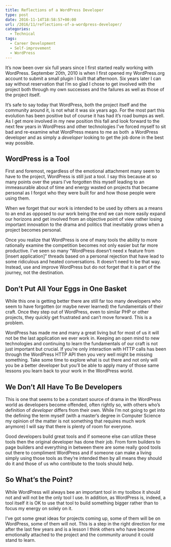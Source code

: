 ```yaml
---
title: Reflections of a WordPress Developer
type: post
date: 2016-11-14T18:58:57+00:00
url: /2016/11/reflections-of-a-wordpress-developer/
categories:
  - Technical
tags:
  - Career Development
  - Self-improvement
  - WordPress
---
```


It’s now been over six full years since I first started really working with WordPress. September 20th, 2010 is when I first opened my WordPress.org account to submit&nbsp;a small plugin I built that afternoon. Six years later I can say without reservation that I’m so glad I chose to get involved with the project both through my own&nbsp;successes and the failures as well as those of the project itself.

It’s safe to say today that WordPress, both the project itself and the community around it, is not what it was six years ago. For the most part this evolution&nbsp;has been positive but of course it has had it’s road bumps as well. As I get more involved in my new position this fall and look forward to the next few years in WordPress and other technologies&nbsp;I’ve forced myself to sit bad and re-examine what WordPress means to me as both &nbsp;a WordPress developer and as simply a _developer_ looking to get the job done in the best way possible.

## WordPress is a Tool

First and foremost, regardless of the emotional attachment many seem to have to the project, WordPress is still just a tool. I say this because at so many points over the years I’ve forgotten this myself leading to an immeasurable about of time and energy wasted on projects that became personal as I&nbsp;forgot who they were built for and how those people were using them.

When we forget that our work is intended to be used by others as a means to an end as opposed to our work being the end we can more easily expand our horizons and get involved from an objective point of view rather losing important innovation to the drama and politics that inevitably grows when a project becomes personal.

Once you realize that WordPress is one of many tools the ability to more rationally examine the competition becomes not only easier but far more productive. I’ve seen so many “WordPress doesn’t need x feature&nbsp;from [insert application]” threads&nbsp;based on a personal rejection that have lead to some ridiculous and heated conversations. It doesn’t need to be that way. Instead, use and improve WordPress but do not forget that it is part of the journey, not the destination.

## Don’t Put All Your Eggs in One Basket

While this one is getting better there are still far too many developers who seem to have forgotten (or maybe never learned) the fundamentals of their craft. Once they step out of WordPress, even to similar PHP or other projects, they quickly get frustrated and can’t move forward. This is a problem.

WordPress has made me and many a great living but for most of us it will not be the last application we ever work in. Keeping an open mind to new technologies and continuing to learn the fundamentals of our craft is not just important but crucial. If you’re only interaction with HTTP calls has been through the WordPress HTTP API then you very well might be missing something.&nbsp;Take some time to explore what is out there and not only will you be a better developer but you’ll be able to apply many of those same lessons you learn back to your work in the WordPress world.

## We Don’t All Have To Be Developers

This is one that seems to be a constant source of drama in the WordPress world as developers become offended, often rightly so, with others who’s definition of _developer_ differs from their own. While I’m not going to get into the defining the term myself (with a master’s degree in Computer Science my opinion of the matter is not something that requires much work anymore) I will say that there is plenty of room for everyone.

Good developers build great tools and if someone else can utilize these tools then the original developer has done their job. From form builders to page builders and everything in between there are some really good tools out there to compliment WordPress and if someone can make a living simply using those tools as they’re intended then by all means they should do it and those of us who contribute to the tools should help.

## So What’s the Point?

While WordPress will always bee an important tool in my toolbox it should not and will not&nbsp;be the only tool I use. In addition,&nbsp;as WordPress is, indeed, a tool itself it&nbsp;is OK to use that tool to build something bigger rather than to focus my energy on solely on it.

I’ve got some great ideas for projects coming up, some of them will be on WordPress, some of them will not. This is a step in the right direction for me after the last few years and is a lesson&nbsp;I think others who have become emotionally attached to the project and the community around it could stand to learn.